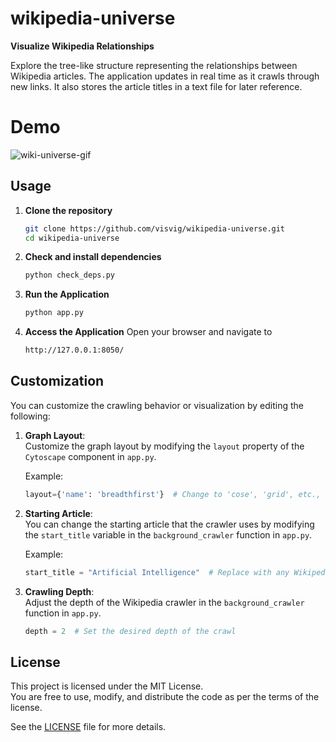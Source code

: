 # wikipedia-universe

**Visualize Wikipedia Relationships**

   Explore the tree-like structure representing the relationships between Wikipedia articles. The application updates in real time as it crawls through new links. It also stores the article titles in a text file for later reference.

# Demo

![wiki-universe-gif](https://github.com/user-attachments/assets/4a1be8f5-4b78-4af7-b178-7e5fa83ac18b)

## Usage

1. **Clone the repository**
   ```bash
   git clone https://github.com/visvig/wikipedia-universe.git
   cd wikipedia-universe

2. **Check and install dependencies**
   ```bash
   python check_deps.py

3. **Run the Application**
   ```bash
   python app.py

4. **Access the Application**
   Open your browser and navigate to
   ```bash
   http://127.0.0.1:8050/

## Customization

You can customize the crawling behavior or visualization by editing the following:

1. **Graph Layout**:  
   Customize the graph layout by modifying the `layout` property of the `Cytoscape` component in `app.py`.  

   Example:  
   ```python
   layout={'name': 'breadthfirst'}  # Change to 'cose', 'grid', etc., as per preference

2. **Starting Article**:  
   You can change the starting article that the crawler uses by modifying the `start_title` variable in the `background_crawler` function in `app.py`.  

   Example:  
   ```python
   start_title = "Artificial Intelligence"  # Replace with any Wikipedia article title


3. **Crawling Depth**:  
   Adjust the depth of the Wikipedia crawler in the `background_crawler` function in `app.py`.  
   ```python
   depth = 2  # Set the desired depth of the crawl

## License

This project is licensed under the MIT License.  
You are free to use, modify, and distribute the code as per the terms of the license.  

See the [LICENSE](LICENSE) file for more details.




